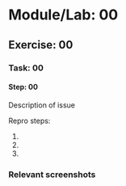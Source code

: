 # Module/Lab: 00
## Exercise: 00
### Task: 00
#### Step: 00

Description of issue

Repro steps:

1.
1.
1.


### Relevant screenshots


